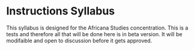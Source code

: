 # Instructions Syllabus

This syllabus is designed for the Africana Studies concentration. This is a tests and therefore all that will be done here is in beta version. It will be modifaible and open to discussion before it gets approved. 